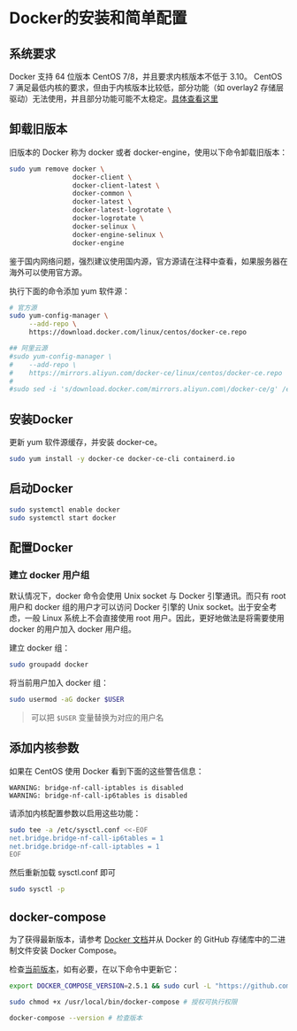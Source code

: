 # Docker的安装和简单配置

## 系统要求

Docker 支持 64 位版本 CentOS 7/8，并且要求内核版本不低于 3.10。 CentOS 7 满足最低内核的要求，但由于内核版本比较低，部分功能（如 overlay2 存储层驱动）无法使用，并且部分功能可能不太稳定。[具体查看这里](https://docs.docker.com/engine/install/centos/#os-requirements)

## 卸载旧版本
旧版本的 Docker 称为 docker 或者 docker-engine，使用以下命令卸载旧版本：

```bash
sudo yum remove docker \
                docker-client \
                docker-client-latest \
                docker-common \
                docker-latest \
                docker-latest-logrotate \
                docker-logrotate \
                docker-selinux \
                docker-engine-selinux \
                docker-engine
```

鉴于国内网络问题，强烈建议使用国内源，官方源请在注释中查看，如果服务器在海外可以使用官方源。

执行下面的命令添加 yum 软件源：

```bash
# 官方源
sudo yum-config-manager \
     --add-repo \
     https://download.docker.com/linux/centos/docker-ce.repo

## 阿里云源
#sudo yum-config-manager \
#    --add-repo \
#    https://mirrors.aliyun.com/docker-ce/linux/centos/docker-ce.repo
#
#sudo sed -i 's/download.docker.com/mirrors.aliyun.com\/docker-ce/g' /etc/yum.repos.d/docker-ce.repo
```

## 安装Docker

更新 yum 软件源缓存，并安装 docker-ce。

```bash
sudo yum install -y docker-ce docker-ce-cli containerd.io
```

## 启动Docker

```bash
sudo systemctl enable docker
sudo systemctl start docker
```

## 配置Docker

### 建立 docker 用户组

默认情况下，docker 命令会使用 Unix socket 与 Docker 引擎通讯。而只有 root 用户和 docker 组的用户才可以访问 Docker 引擎的 Unix socket。出于安全考虑，一般 Linux 系统上不会直接使用 root 用户。因此，更好地做法是将需要使用 docker 的用户加入 docker 用户组。

建立 docker 组：

```bash
sudo groupadd docker
```

将当前用户加入 docker 组：

```bash
sudo usermod -aG docker $USER
```
> 可以把 `$USER` 变量替换为对应的用户名

## 添加内核参数

如果在 CentOS 使用 Docker 看到下面的这些警告信息：

```text
WARNING: bridge-nf-call-iptables is disabled
WARNING: bridge-nf-call-ip6tables is disabled
```

请添加内核配置参数以启用这些功能：

```bash
sudo tee -a /etc/sysctl.conf <<-EOF
net.bridge.bridge-nf-call-ip6tables = 1
net.bridge.bridge-nf-call-iptables = 1
EOF
```

然后重新加载 sysctl.conf 即可

```bash
sudo sysctl -p
```

## docker-compose

为了获得最新版本，请参考 [Docker 文档](https://github.com/docker/compose/releases)并从 Docker 的 GitHub 存储库中的二进制文件安装 Docker Compose。

检查[当前版本](https://github.com/docker/compose/releases)，如有必要，在以下命令中更新它：

```bash
export DOCKER_COMPOSE_VERSION=2.5.1 && sudo curl -L "https://github.com/docker/compose/releases/download/v$DOCKER_COMPOSE_VERSION/docker-compose-$(uname -s)-$(uname -m)" -o /usr/local/bin/docker-compose

sudo chmod +x /usr/local/bin/docker-compose # 授权可执行权限

docker-compose --version # 检查版本
```
